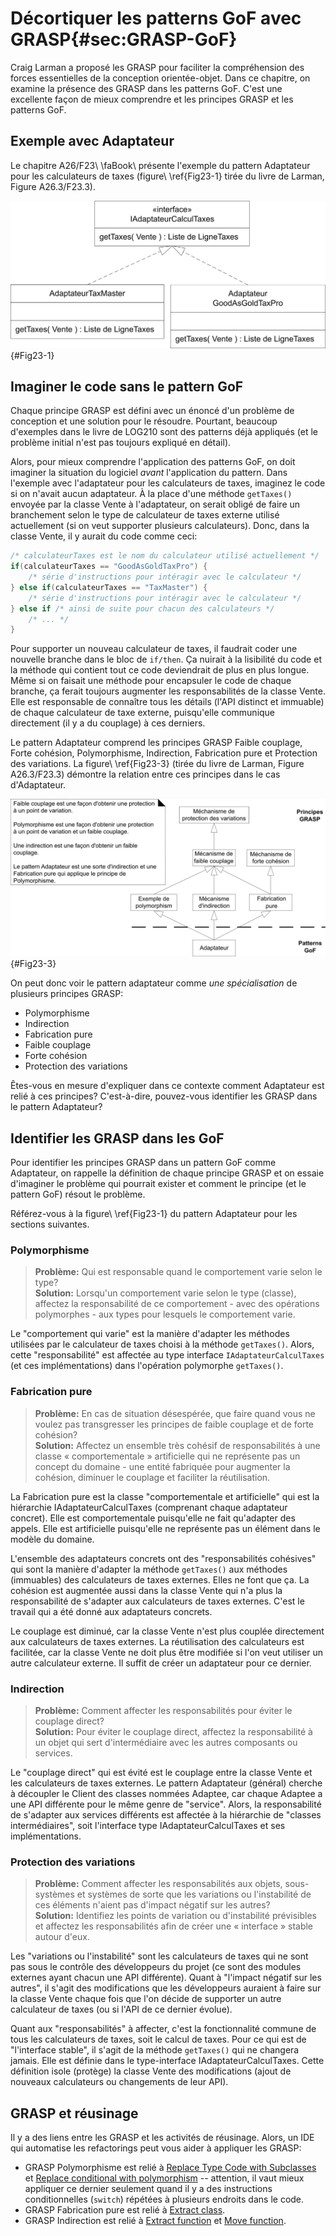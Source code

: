 # Décortiquer les patterns GoF avec GRASP{#sec:GRASP-GoF}

Craig Larman a proposé les GRASP pour faciliter la compréhension des forces essentielles de la conception orientée-objet. Dans ce chapitre, on examine la présence des GRASP dans les patterns GoF. C'est une excellente façon de mieux comprendre et les principes GRASP et les patterns GoF.

## Exemple avec Adaptateur

Le chapitre A26/F23\ \faBook\ présente l'exemple du pattern Adaptateur pour les calculateurs de taxes (figure\ \ref{Fig23-1} tirée du livre de Larman, Figure A26.3/F23.3).

![Le pattern Adaptateur.](images/Fig23.1.png "Figure A26.1/F23.1 du livre de Larman"){#Fig23-1}

## Imaginer le code sans le pattern GoF

Chaque principe GRASP est défini avec un énoncé d'un problème de conception et une solution pour le résoudre. Pourtant, beaucoup d'exemples dans le livre de LOG210 sont des patterns déjà appliqués (et le problème initial n'est pas toujours expliqué en détail). 

Alors, pour mieux comprendre l'application des patterns GoF, on doit imaginer la situation du logiciel *avant* l'application du pattern. Dans l'exemple avec l'adaptateur pour les calculateurs de taxes, imaginez le code si on n'avait aucun adaptateur. À la place d'une méthode `getTaxes()` envoyée par la classe Vente à l'adaptateur, on serait obligé de faire un branchement selon le type de calculateur de taxes externe utilisé actuellement (si on veut supporter plusieurs calculateurs). Donc, dans la classe Vente, il y aurait du code comme ceci:

```Java
/* calculateurTaxes est le nom du calculateur utilisé actuellement */
if(calculateurTaxes == "GoodAsGoldTaxPro") {
    /* série d'instructions pour intéragir avec le calculateur */
} else if(calculateurTaxes == "TaxMaster") {
    /* série d'instructions pour intéragir avec le calculateur */
} else if /* ainsi de suite pour chacun des calculateurs */
    /* ... */
}
```

Pour supporter un nouveau calculateur de taxes, il faudrait coder une nouvelle branche dans le bloc de `if/then`. 
Ça nuirait à la lisibilité du code et la méthode qui contient tout ce code deviendrait de plus en plus longue. 
Même si on faisait une méthode pour encapsuler le code de chaque branche, ça ferait toujours augmenter les responsabilités de la classe Vente. 
Elle est responsable de connaître tous les détails (l'API distinct et immuable) de chaque calculateur de taxe externe, puisqu'elle communique directement (il y a du couplage) à ces derniers.

Le pattern Adaptateur comprend les principes GRASP Faible couplage, Forte cohésion, Polymorphisme, Indirection, Fabrication pure et Protection des variations. La figure\ \ref{Fig23-3} (tirée du livre de Larman, Figure A26.3/F23.3) démontre la relation entre ces principes dans le cas d'Adaptateur.

![Adaptateur et principes GRASP.](images/Fig23.3.png "Figure A26.3/F23.3 du livre de Larman"){#Fig23-3}

On peut donc voir le pattern adaptateur comme *une spécialisation* de plusieurs principes GRASP:

- Polymorphisme
- Indirection
- Fabrication pure
- Faible couplage
- Forte cohésion
- Protection des variations

Êtes-vous en mesure d'expliquer dans ce contexte comment Adaptateur est relié à ces principes? C'est-à-dire, pouvez-vous identifier les GRASP dans le pattern Adaptateur?

## Identifier les GRASP dans les GoF

Pour identifier les principes GRASP dans un pattern GoF comme Adaptateur, on rappelle la définition de chaque principe GRASP et on essaie d'imaginer le problème qui pourrait exister et comment le principe (et le pattern GoF) résout le problème.

Référez-vous à la figure\ \ref{Fig23-1} du pattern Adaptateur pour les sections suivantes.

### Polymorphisme

> **Problème:** Qui est responsable quand le comportement varie selon le type?  
> **Solution:** Lorsqu'un comportement varie selon le type (classe), affectez la responsabilité de ce comportement - avec des opérations polymorphes - aux types pour lesquels le comportement varie.

Le "comportement qui varie" est la manière d'adapter les méthodes utilisées par le calculateur de taxes choisi à la méthode `getTaxes()`. Alors, cette "responsabilité" est affectée au type interface `IAdaptateurCalculTaxes` (et ces implémentations) dans l'opération polymorphe `getTaxes()`.

### Fabrication pure

> **Problème:** En cas de situation désespérée, que faire quand vous ne voulez pas transgresser les principes de faible couplage et de forte cohésion?  
> **Solution:** Affectez un ensemble très cohésif de responsabilités à une classe « comportementale » artificielle qui ne représente pas un concept du domaine - une entité fabriquée pour augmenter la cohésion, diminuer le couplage et faciliter la réutilisation.

La Fabrication pure est la classe "comportementale et artificielle" qui est la hiérarchie IAdaptateurCalculTaxes (comprenant chaque adaptateur concret). Elle est comportementale puisqu'elle ne fait qu'adapter des appels. Elle est artificielle puisqu'elle ne représente pas un élément dans le modèle du domaine. 

L'ensemble des adaptateurs concrets ont des "responsabilités cohésives" qui sont la manière d'adapter la méthode `getTaxes()` aux méthodes (immuables) des calculateurs de taxes externes. Elles ne font que ça. La cohésion est augmentée aussi dans la classe Vente qui n'a plus la responsabilité de s'adapter aux calculateurs de taxes externes. C'est le travail qui a été donné aux adaptateurs concrets. 

Le couplage est diminué, car la classe Vente n'est plus couplée directement aux calculateurs de taxes externes. La réutilisation des calculateurs est facilitée, car la classe Vente ne doit plus être modifiée si l'on veut utiliser un autre calculateur externe. Il suffit de créer un adaptateur pour ce dernier.

### Indirection

> **Problème:** Comment affecter les responsabilités pour éviter le couplage direct?  
> **Solution:** Pour éviter le couplage direct, affectez la responsabilité à un objet qui sert d'intermédiaire avec les autres composants ou services.

Le "couplage direct" qui est évité est le couplage entre la classe Vente et les calculateurs de taxes externes. Le pattern Adaptateur (général) cherche à découpler le Client des classes nommées Adaptee, car chaque Adaptee a une API différente pour le même genre de "service". Alors, la responsabilité de s'adapter aux services différents est affectée à la hiérarchie de "classes intermédiaires", soit l'interface type IAdaptateurCalculTaxes et ses implémentations.

### Protection des variations

> **Problème:** Comment affecter les responsabilités aux objets, sous-systèmes et systèmes de sorte que les variations ou l'instabilité de ces éléments n'aient pas d'impact négatif sur les autres?  
> **Solution:** Identifiez les points de variation ou d'instabilité prévisibles et affectez les responsabilités afin de créer une « interface » stable autour d'eux.

Les "variations ou l'instabilité" sont les calculateurs de taxes qui ne sont pas sous le contrôle des développeurs du projet (ce sont des modules externes ayant chacun une API différente). Quant à "l'impact négatif sur les autres", il s'agit des modifications que les développeurs auraient à faire sur la classe Vente chaque fois que l'on décide de supporter un autre calculateur de taxes (ou si l'API de ce dernier évolue). 

Quant aux "responsabilités" à affecter, c'est la fonctionnalité commune de tous les calculateurs de taxes, soit le calcul de taxes. Pour ce qui est de "l'interface stable", il s'agit de la méthode `getTaxes()` qui ne changera jamais. Elle est définie dans le type-interface IAdaptateurCalculTaxes. Cette définition isole (protège) la classe Vente des modifications (ajout de nouveaux calculateurs ou changements de leur API). 

## GRASP et réusinage

Il y a des liens entre les GRASP et les activités de réusinage. 
Alors, un IDE qui automatise les refactorings peut vous aider à appliquer les GRASP:

- GRASP Polymorphisme est relié à [Replace Type Code with Subclasses](https://refactoring.com/catalog/replaceTypeCodeWithSubclasses.html) et [Replace conditional with polymorphism](https://refactoring.com/catalog/replaceConditionalWithPolymorphism.html) -- attention, il vaut mieux appliquer ce dernier seulement quand il y a des instructions conditionnelles (`switch`) répétées à plusieurs endroits dans le code.
- GRASP Fabrication pure est relié à [Extract class](https://refactoring.com/catalog/extractClass.html).
- GRASP Indirection est relié à [Extract function](https://refactoring.com/catalog/extractFunction.html) et [Move function](https://refactoring.com/catalog/moveFunction.html).
